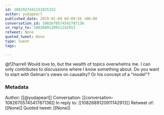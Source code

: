 ```yaml
---
id: 1082927441151025152
author: yudapearl
published_date: 2019-01-09 09:09:56 +00:00
conversation_id: 1082670574541787136
in_reply_to: 1082689120911142913
retweet: None
quoted_tweet: None
type: tweet
tags:

---
```


@f2harrell Would love to, but the wealth of topics overwhelms me. I can only contributes to discussions where I know something about. Do you want to start with Gelman's views on causality? Or his concept of a "model"?

### Metadata

Author: [[@yudapearl]]
Conversation: [[conversation-1082670574541787136]]
In reply to: [[1082689120911142913]]
Retweet of: [[None]]
Quoted tweet: [[None]]
